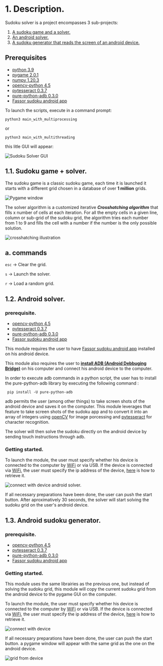 # 1. Description.



Sudoku solver is a project encompasses 3 sub-projects:

1. [A sudoku game and a solver.](#11-sudoku-game--solver)
2. [An android solver.](#12-android-solver)
3. [A sudoku generator that reads the screen of an android device.](#13-android-sudoku-generator)
    
## Prerequisites

- [python 3.9](https://www.python.org/downloads/)
- [pygame 2.0.1](https://www.pygame.org/wiki/GettingStarted)
- [numpy 1.20.3](https://numpy.org/install/)
- [opencv-python 4.5](https://pypi.org/project/opencv-python/)
- [pytesseract 0.3.7](https://pypi.org/project/pytesseract/)
- [pure-python-adb 0.3.0](https://pypi.org/project/pure-python-adb/)
- [Fassor sudoku android app](https://play.google.com/store/apps/details?id=com.fassor.android.sudoku&hl=en&gl=US)


To launch the scripts, execute in a command prompt:

`python3 main_with_multiprocessing`

or

`python3 main_with_multithreading`

this litle GUI will appear: 

![Sudoku Solver GUI](https://user-images.githubusercontent.com/39918471/129479529-59ed756a-a1df-4de3-9422-094d0d90b626.png)

  
## 1.1. Sudoku game + solver.

The sudoku game is a classic sudoku game, each time it is launched it starts with a different grid chosen in a database of over **1 million** grids.

![Pygame window](https://user-images.githubusercontent.com/39918471/129479544-09f413ef-57df-466a-a715-d8562f74dbcd.png)

The solver algorithm is a customized iterative _**Crosshatching algorithm**_ that fills x number of cells at each iteration.
For all the empty cells in a given line, column or sub-grid of the sudoku grid, the algorithm tries each number from 1 to 9 and fills the cell with a number if the number is the only possible solution.

![crosshatching illustration](https://user-images.githubusercontent.com/39918471/129479561-bff3f307-f955-4ce4-8121-490c35707b62.png)
## a. commands

`esc` → Clear the grid.

`s` → Launch the solver.

`r` → Load a random grid.
## 1.2. Android solver.
### prerequisite.
- [opencv-python 4.5](https://pypi.org/project/opencv-python/)
- [pytesseract 0.3.7](https://pypi.org/project/pytesseract/)
- [pure-python-adb 0.3.0](https://pypi.org/project/pure-python-adb/)
- [Fassor sudoku android app](https://play.google.com/store/apps/details?id=com.fassor.android.sudoku&hl=en&gl=US)


This module requires the user to have [Fassor sudoku android app](https://play.google.com/store/apps/details?id=com.fassor.android.sudoku&hl=en&gl=US) installed on his android device.

This module also requires the user to  [**install ADB (Android Debbuging Bridge)**](https://www.xda-developers.com/install-adb-windows-macos-linux/) on his computer and connect his android device to the computer. 

In order to execute adb commands in a python script, the user has to install the pure-python-adb library by executing the following command :

``` pip install -U pure-python-adb```

adb permits the user (among other things) to take screen shots of the android device and saves it on the computer. This module leverages that feature to take screen shots of the sudoku app and to convert it into an array of integers using [openCV](https://pypi.org/project/opencv-python/) for image porcessing and [pytesseract](https://pypi.org/project/pytesseract/) for character recognition.

The solver will then solve the sudoku directly on the android device by sending touch instructions through adb.

### Getting started.
To launch the module, the user must specify whether his device is connected to the computer by [WiFi](https://help.famoco.com/developers/dev-env/adb-over-wifi/) or via USB.
If the device is connected via [WiFi](https://help.famoco.com/developers/dev-env/adb-over-wifi/), the user must specify the ip address of the device, [here](https://help.simpletelly.com/article/329-how-to-find-your-android-device-ip-address) is how to retrieve it.

![connect with device android solver.](https://user-images.githubusercontent.com/39918471/129479586-c326c829-0c19-49fb-8133-0d6800d59aea.png)

If all necessary preparations have been done, the user can push the start button. After aproximatively 30 seconds, the solver will start solving the sudoku grid on the user's android device.
## 1.3. Android sudoku generator.

### prerequisite.
- [opencv-python 4.5](https://pypi.org/project/opencv-python/)
- [pytesseract 0.3.7](https://pypi.org/project/pytesseract/)
- [pure-python-adb 0.3.0](https://pypi.org/project/pure-python-adb/)
- [Fassor sudoku android app](https://play.google.com/store/apps/details?id=com.fassor.android.sudoku&hl=en&gl=US)


### Getting started.
This module uses the same librairies as the previous one, but instead of solving the sudoku grid, this module will copy the current sudoku grid from the android device to the pygame GUI on the computer.

To launch the module, the user must specify whether his device is connected to the computer by [WiFi](https://help.famoco.com/developers/dev-env/adb-over-wifi/) or via USB.
If the device is connected via [WiFi](https://help.famoco.com/developers/dev-env/adb-over-wifi/), the user must specify the ip address of the device, [here](https://help.simpletelly.com/article/329-how-to-find-your-android-device-ip-address) is how to retrieve it.

![connect with device](https://user-images.githubusercontent.com/39918471/129479909-a5e04482-47ec-4fb8-a5a2-46b5ba56ae8c.png)

If all necessary preparations have been done, the user can push the start button. a pygame window will appear with the same grid as the one on the android device.

![grid from device](https://user-images.githubusercontent.com/39918471/129479617-829d6bc2-a278-490f-b8b6-6f5d547a7c27.png)
